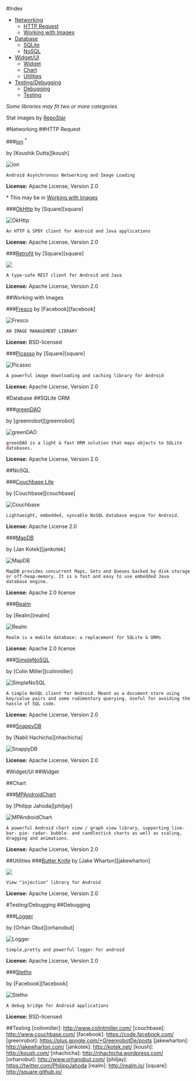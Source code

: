 #Index
- [Networking](#networking)
	- [HTTP Request](#http-request)
	- [Working with Images](#working-with-images)
- [Database](#database)
	- [SQLite](#sqlite)
	- [NoSQL](#nosql)
- [Widget/UI](#widgetui)
	- [Widget](#widget)
	- [Chart](#chart)
	- [Utilities](#utilities)
- [Testing/Debugging](#testingdebugging)
	- [Debugging](#debugging)
	- [Testing](#testing)

*Some libraries may fit two or more categories.* 

Stat images by [RepoStar](http://tuanchauict.github.io/repostar/)

#Networking
##HTTP Request

###[ion](https://github.com/koush/ion) <sup>*<sup> 

by [Koushik Dutta][koush]

![ion](http://tuan-flask.herokuapp.com/service/star?url=https://github.com/koush/ion&foo=1)

	Android Asynchronous Networking and Image Loading

**License:** Apache License, Version 2.0

\* This may be in [Working with Images](#working-with-images)

###[OkHttp](http://square.github.io/okhttp/) 
by [Square][square]

![OkHttp](http://tuan-flask.herokuapp.com/service/star?url=https://github.com/square/okhttp)

	An HTTP & SPDY client for Android and Java applications

**License:** Apache License, Version 2.0

###[Retrofit](http://square.github.io/retrofit/)
by [Square][square]

![](http://tuan-flask.herokuapp.com/service/star?url=https://github.com/square/retrofit)

	A type-safe REST client for Android and Java

**License:** Apache License, Version 2.0

##Working with Images

###[Fresco](http://frescolib.org/)
by [Facebook][facebook]

![Fresco](http://tuan-flask.herokuapp.com/service/star?url=https://github.com/facebook/fresco)

	AN IMAGE MANAGEMENT LIBRARY

**License:**  BSD-licensed

###[Picasso](http://square.github.io/picasso/)
by [Square][square]

![Picasso](http://tuan-flask.herokuapp.com/service/star?url=https://github.com/square/picasso)

	A powerful image downloading and caching library for Android

**License:** Apache License, Version 2.0

#Database
##SQLite ORM

###[greenDAO](http://greendao-orm.com/)

by [greenrobot][greenrobot]

![greenDAO](http://tuan-flask.herokuapp.com/service/star?url=https://github.com/greenrobot/greenDAO)

	greenDAO is a light & fast ORM solution that maps objects to SQLite databases.

**License:** Apache License, Version 2.0

##NoSQL

###[Couchbase Lite](http://developer.couchbase.com/mobile/)

by [Couchbase][couchbase]

![Couchbase](http://tuan-flask.herokuapp.com/service/star?url=https://github.com/couchbase/couchbase-lite-android)

	Lightweight, embedded, syncable NoSQL database engine for Android.
	
**License:** Apache License 2.0

###[MapDB](http://www.mapdb.org/)

by [Jan Kotek][jankotek]

![MapDB](http://tuan-flask.herokuapp.com/service/star?url=https://github.com/jankotek/MapDB)

	MapDB provides concurrent Maps, Sets and Queues backed by disk storage or off-heap-memory. It is a fast and easy to use embedded Java database engine.
	
**License:**  Apache 2.0 license


###[Realm](http://realm.io/)

by [Realm][realm]

![Realm](http://tuan-flask.herokuapp.com/service/star?url=https://github.com/realm/realm-java)

	Realm is a mobile database: a replacement for SQLite & ORMs 

**License:**  Apache 2.0 license

###[SimpleNoSQL](https://github.com/Jearil/SimpleNoSQL)

by [Colin Miller][colinmiller]

![SimpleNoSQL](http://tuan-flask.herokuapp.com/service/star?url=https://github.com/Jearil/SimpleNoSQL)

	A simple NoSQL client for Android. Meant as a document store using key/value pairs and some rudimentary querying. Useful for avoiding the hassle of SQL code.

**License:** Apache License, Version 2.0

###[SnappyDB](https://github.com/nhachicha/SnappyDB)

by [Nabil Hachicha][nhachicha]

![SnappyDB](http://tuan-flask.herokuapp.com/service/star?url=https://github.com/nhachicha/SnappyDB)

**License:** Apache License, Version 2.0

#Widget/UI
##Widget

##Chart

###[MPAndroidChart](https://github.com/PhilJay/MPAndroidChart)

by [Philipp Jahoda][philjay]

![MPAndroidChart](http://tuan-flask.herokuapp.com/service/star?url=https://github.com/PhilJay/MPAndroidChart)

	A powerful Android chart view / graph view library, supporting line- bar- pie- radar- bubble- and candlestick charts as well as scaling, dragging and animations.

**License:** Apache License, Version 2.0

##Utilities
###[Butter Knife](http://jakewharton.github.io/butterknife/)
by [Jake Wharton][jakewharton]

![](http://tuan-flask.herokuapp.com/service/star?url=https://github.com/JakeWharton/butterknife)

	View "injection" library for Android

**License:**
Apache License, Version 2.0



#Testing/Debugging
##Debugging

###[Logger](https://github.com/orhanobut/logger)  

by [Orhan Obut][orhanobut]

![Logger](http://tuan-flask.herokuapp.com/service/star?url=https://github.com/orhanobut/logger)


	Simple,pretty and powerful logger for android

**License:** Apache License, Version 2.0

###[Stetho](http://facebook.github.io/stetho/)

by [Facebook][facebook]

![Stetho](http://tuan-flask.herokuapp.com/service/star?url=https://github.com/facebook/stetho)

	A debug bridge for Android applications

**License:**  BSD-licensed

##Testing
[colinmiller]: http://www.colintmiller.com/
[couchbase]: http://www.couchbase.com/
[facebook]: https://code.facebook.com/
[greenrobot]: https://plus.google.com/+GreenrobotDe/posts
[jakewharton]: http://jakewharton.com/
[jankotek]: http://kotek.net/
[koush]: http://koush.com/
[nhachicha]: http://nhachicha.wordpress.com/
[orhanobut]: http://www.orhanobut.com/
[philjay]: https://twitter.com/PhilippJahoda
[realm]: http://realm.io/
[square]: http://square.github.io/
